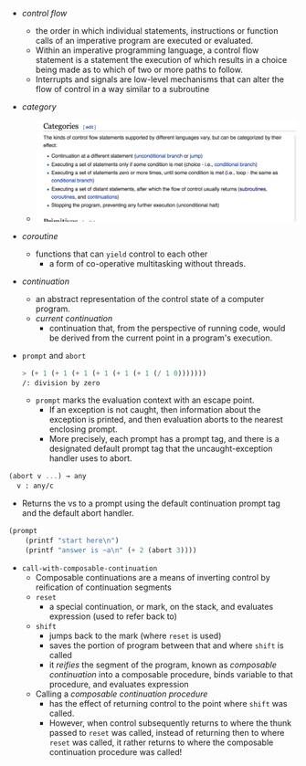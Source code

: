 

+ _control flow_ 
    + the order in which individual statements, instructions or function calls of an imperative program are executed or evaluated. 
    + Within an imperative programming language, a control flow statement is a statement the execution of which results in a choice being made as to which of two or more paths to follow.
    + Interrupts and signals are low-level mechanisms that can alter the flow of control in a way similar to a subroutine
+ _category_ 
    + ![](2017-11-16-16-41-37.png)
+ _coroutine_ 
    + functions that can `yield` control to each other 
        + a form of co-operative multitasking without threads.
+ _continuation_ 
    + an abstract representation of the control state of a computer program.
    + _current continuation_
        + continuation that, from the perspective of running code, would be derived from the current point in a program's execution. 

+ `prompt` and `abort`
    ```scheme
    > (+ 1 (+ 1 (+ 1 (+ 1 (+ 1 (+ 1 (/ 1 0)))))))
    /: division by zero
    ```
    + `prompt` marks the evaluation context with an escape point.
        + If an exception is not caught, then information about the exception is printed, and then evaluation aborts to the nearest enclosing prompt. 
        + More precisely, each prompt has a prompt tag, and there is a designated default prompt tag that the uncaught-exception handler uses to abort.


```scheme
(abort v ...) → any
  v : any/c
```
+ Returns the vs to a prompt using the default continuation prompt tag and the default abort handler.

```scheme
(prompt
    (printf "start here\n")
    (printf "answer is ~a\n" (+ 2 (abort 3))))
```


+ `call-with-composable-continuation`
    + Composable continuations are a means of inverting control by reification of continuation segments
    + `reset`
        + a special continuation, or mark, on the stack, and evaluates expression (used to refer back to)
    + `shift`
        + jumps back to the mark (where `reset` is used) 
        + saves the portion of program between that and where `shift` is called
        + it _reifies_ the segment of the program, known as _composable continuation_ into a composable procedure, binds variable to that procedure, and evaluates expression
    + Calling a _composable continuation procedure_ 
        + has the effect of returning control to the point where `shift` was called. 
        + However, when control subsequently returns to where the thunk passed to `reset` was called, instead of returning then to where `reset` was called, it rather returns to where the composable continuation procedure was called!
